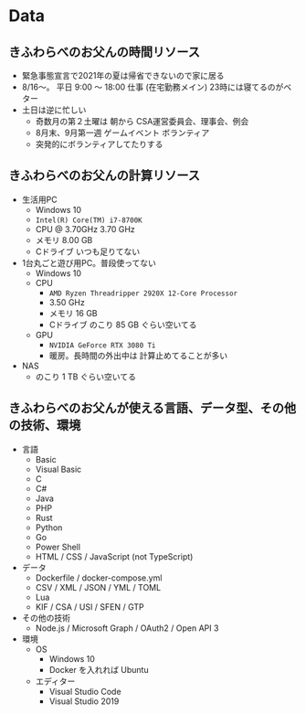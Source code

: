 # Data

## きふわらべのお父んの時間リソース

* 緊急事態宣言で2021年の夏は帰省できないので家に居る
* 8/16～。 平日 9:00 ～ 18:00 仕事 (在宅勤務メイン) 23時には寝てるのがベター
* 土日は逆に忙しい
  * 奇数月の第２土曜は 朝から CSA運営委員会、理事会、例会
  * 8月末、9月第一週 ゲームイベント ボランティア
  * 突発的にボランティアしてたりする

## きふわらべのお父んの計算リソース

* 生活用PC
  * Windows 10
  * `Intel(R) Core(TM) i7-8700K`
  * CPU @ 3.70GHz   3.70 GHz
  * メモリ 8.00 GB
  * Cドライブ いつも足りてない
* 1台丸ごと遊び用PC。普段使ってない
  * Windows 10
  * CPU
    * `AMD Ryzen Threadripper 2920X 12-Core Processor`
    * 3.50 GHz
    * メモリ 16 GB
    * Cドライブ のこり 85 GB ぐらい空いてる
  * GPU
    * `NVIDIA GeForce RTX 3080 Ti`
    * 暖房。長時間の外出中は 計算止めてることが多い
* NAS
  * のこり 1 TB ぐらい空いてる

## きふわらべのお父んが使える言語、データ型、その他の技術、環境

* 言語
  * Basic
  * Visual Basic
  * C
  * C#
  * Java
  * PHP
  * Rust
  * Python
  * Go
  * Power Shell
  * HTML / CSS / JavaScript (not TypeScript)
* データ
  * Dockerfile / docker-compose.yml
  * CSV / XML / JSON / YML / TOML
  * Lua
  * KIF / CSA / USI / SFEN / GTP
* その他の技術
  * Node.js / Microsoft Graph / OAuth2 / Open API 3
* 環境
  * OS
    * Windows 10
    * Docker を入れれば Ubuntu
  * エディター
    * Visual Studio Code
    * Visual Studio 2019

